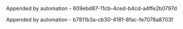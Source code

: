 
Appended by automation - 609ebd87-11cb-4ced-b4cd-a4ffe2b0797d

Appended by automation - b7811b3a-cb30-4181-8fac-fe7078a8703f